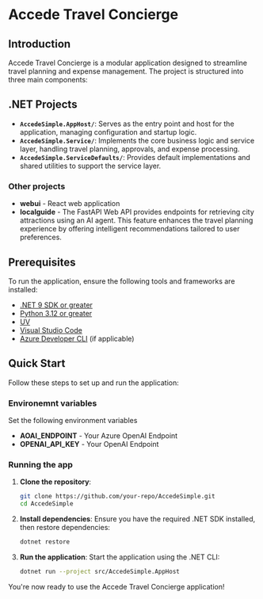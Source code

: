 # Accede Travel Concierge

## Introduction

Accede Travel Concierge is a modular application designed to streamline travel planning and expense management. The project is structured into three main components:

## .NET Projects

- **`AccedeSimple.AppHost/`**: Serves as the entry point and host for the application, managing configuration and startup logic.
- **`AccedeSimple.Service/`**: Implements the core business logic and service layer, handling travel planning, approvals, and expense processing.
- **`AccedeSimple.ServiceDefaults/`**: Provides default implementations and shared utilities to support the service layer.

### Other projects

- **webui** - React web application
- **localguide** - The FastAPI Web API provides endpoints for retrieving city attractions using an AI agent. This feature enhances the travel planning experience by offering intelligent recommendations tailored to user preferences.

## Prerequisites

To run the application, ensure the following tools and frameworks are installed:

- [.NET 9 SDK or greater](https://dotnet.microsoft.com/download)
- [Python 3.12 or greater](https://www.python.org/downloads/)
- [UV](https://docs.astral.sh/uv/)
- [Visual Studio Code](https://code.visualstudio.com/)
- [Azure Developer CLI](https://learn.microsoft.com/azure/developer/azure-developer-cli/install-azd?tabs=winget-windows%2Cbrew-mac%2Cscript-linux&pivots=os-windows) (if applicable)

## Quick Start

Follow these steps to set up and run the application:

### Environemnt variables

Set the following environment variables

- **AOAI_ENDPOINT** - Your Azure OpenAI Endpoint
- **OPENAI_API_KEY** - Your OpenAI Endpoint

### Running the app

1. **Clone the repository**:
   ```bash
   git clone https://github.com/your-repo/AccedeSimple.git
   cd AccedeSimple
   ```

2. **Install dependencies**:
   Ensure you have the required .NET SDK installed, then restore dependencies:
   ```bash
   dotnet restore
   ```

3. **Run the application**:
   Start the application using the .NET CLI:
   ```bash
   dotnet run --project src/AccedeSimple.AppHost
   ```

You're now ready to use the Accede Travel Concierge application!
